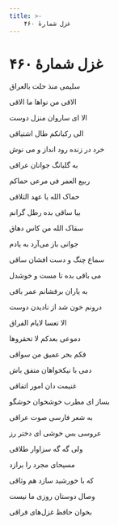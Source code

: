 ```yaml
---
title: >-
    غزل شمارهٔ ۴۶۰
---
```

# غزل شمارهٔ ۴۶۰

<div class="b" id="bn1"><div class="m1"><p>سلیمی منذ حلت بالعراق</p></div>
<div class="m2"><p>الاقی من نواها ما الاقی</p></div></div>
<div class="b" id="bn2"><div class="m1"><p>الا ای ساروان منزل دوست</p></div>
<div class="m2"><p>الی رکبانکم طال اشتیاقی</p></div></div>
<div class="b" id="bn3"><div class="m1"><p>خرد در زنده رود انداز و می نوش</p></div>
<div class="m2"><p>به گلبانگ جوانان عراقی</p></div></div>
<div class="b" id="bn4"><div class="m1"><p>ربیع العمر فی مرعی حماکم</p></div>
<div class="m2"><p>حماک الله یا عهد التلاقی</p></div></div>
<div class="b" id="bn5"><div class="m1"><p>بیا ساقی بده رطل گرانم</p></div>
<div class="m2"><p>سقاک الله من کاس دهاق</p></div></div>
<div class="b" id="bn6"><div class="m1"><p>جوانی باز می‌آرد به یادم</p></div>
<div class="m2"><p>سماع چنگ و دست افشان ساقی</p></div></div>
<div class="b" id="bn7"><div class="m1"><p>می باقی بده تا مست و خوشدل</p></div>
<div class="m2"><p>به یاران برفشانم عمر باقی</p></div></div>
<div class="b" id="bn8"><div class="m1"><p>درونم خون شد از نادیدن دوست</p></div>
<div class="m2"><p>الا تعسا لایام الفراق</p></div></div>
<div class="b" id="bn9"><div class="m1"><p>دموعی بعدکم لا تحقروها</p></div>
<div class="m2"><p>فکم بحر عمیق من سواقی</p></div></div>
<div class="b" id="bn10"><div class="m1"><p>دمی با نیکخواهان متفق باش</p></div>
<div class="m2"><p>غنیمت دان امور اتفاقی</p></div></div>
<div class="b" id="bn11"><div class="m1"><p>بساز ای مطرب خوشخوان خوشگو</p></div>
<div class="m2"><p>به شعر فارسی صوت عراقی</p></div></div>
<div class="b" id="bn12"><div class="m1"><p>عروسی بس خوشی ای دختر رز</p></div>
<div class="m2"><p>ولی گه گه سزاوار طلاقی</p></div></div>
<div class="b" id="bn13"><div class="m1"><p>مسیحای مجرد را برازد</p></div>
<div class="m2"><p>که با خورشید سازد هم وثاقی</p></div></div>
<div class="b" id="bn14"><div class="m1"><p>وصال دوستان روزی ما نیست</p></div>
<div class="m2"><p>بخوان حافظ غزل‌های فراقی</p></div></div>